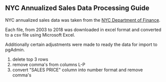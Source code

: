 ## NYC Annualized Sales Data Processing Guide

NYC annualized sales data was taken from the [NYC Department of Finance]('https://www1.nyc.gov/site/finance/taxes/property-annualized-sales-update.page').

Each file, from 2003 to 2018 was downloaded in excel format and converted to a csv file using Microsoft Excel.

Additionally certain adjustments were made to ready the data for import to pgAdmin.

1. delete top 3 rows
1. remove comma's from columns L-P
1. convert "SALES PRICE" column into number format and remove comma's
